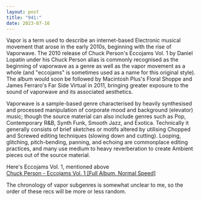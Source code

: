 ```yaml
---
layout: post
title: "941:"
date: 2023-07-16
---
```


Vapor is a term used to describe an internet-based Electronic musical movement that arose in the early 2010s, beginning with the rise of Vaporwave. The 2010 release of Chuck Person's Eccojams Vol. 1 by Daniel Lopatin under his Chuck Person alias is commonly recognised as the beginning of vaporwave as a genre as well as the vapor movement as a whole (and "eccojams" is sometimes used as a name for this original style). The album would soon be followed by Macintosh Plus's Floral Shoppe and James Ferraro's Far Side Virtual in 2011, bringing greater exposure to the sound of vaporwave and its associated aesthetics.

Vaporwave is a sample-based genre characterised by heavily synthesised and processed manipulation of corporate mood and background (elevator) music; though the source material can also include genres such as Pop, Contemporary R\&B, Synth Funk, Smooth Jazz, and Exotica. Technically it generally consists of brief sketches or motifs altered by utilising Chopped and Screwed editing techniques (slowing down and cutting). Looping, glitching, pitch-bending, panning, and echoing are commonplace editing practices, and many use medium to heavy reverberation to create Ambient pieces out of the source material.

Here's Eccojams Vol. 1, mentioned above  
[Chuck Person \- Eccojams Vol. 1 \[Full Album, Normal Speed\]](https://youtu.be/unN7QvSWSTo)

The chronology of vapor subgenres is somewhat unclear to me, so the order of these recs will be more or less random.

